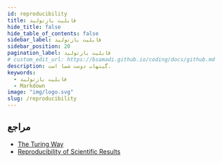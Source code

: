 ```yaml
---
id: reproducibility
title: قابلیت بازتولید
hide_title: false
hide_table_of_contents: false
sidebar_label: قابلیت بازتولید
sidebar_position: 20
pagination_label: قابلیت بازتولید
# custom_edit_url: https://bsamadi.github.io/coding/docs/github.md
description: گیتهاب دوست شما است.
keywords:
  - قابلیت بازتولید
  - Markdown
image: "img/logo.svg"
slug: /reproducibility
---
```


## مراجع
* [The Turing Way](https://the-turing-way.netlify.app/welcome)
* [Reproducibility of Scientific Results](https://plato.stanford.edu/entries/scientific-reproducibility/)
